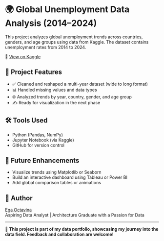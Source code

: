 # 🌍 Global Unemployment Data Analysis (2014–2024)

This project analyzes global unemployment trends across countries, genders, and age groups using data from Kaggle. The dataset contains unemployment rates from 2014 to 2024.

🔗 [View on Kaggle](https://www.kaggle.com/code/egaoctavina/global-unemployment-analysis-ega-octavina)

## 📁 Project Features

- ✅ Cleaned and reshaped a multi-year dataset (wide to long format)
- 📊 Handled missing values and data types
- 🌐 Analyzed trends by year, country, gender, and age group
- ✍️ Ready for visualization in the next phase

## 🛠️ Tools Used

- Python (Pandas, NumPy)
- Jupyter Notebook (via Kaggle)
- GitHub for version control

## 🚀 Future Enhancements

- Visualize trends using Matplotlib or Seaborn
- Build an interactive dashboard using Tableau or Power BI
- Add global comparison tables or animations

## 👤 Author

[Ega Octavina](https://www.linkedin.com/in/ega-octavina/)  
Aspiring Data Analyst | Architecture Graduate with a Passion for Data

---

📌 **This project is part of my data portfolio, showcasing my journey into the data field. Feedback and collaboration are welcome!**
